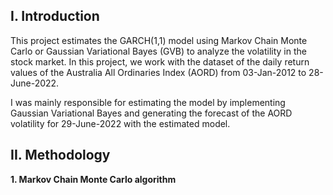 ## I. Introduction
This project estimates the GARCH(1,1) model using Markov Chain Monte Carlo or Gaussian Variational Bayes (GVB) to analyze the volatility in the stock market. In this project, we work with the dataset of the daily return values of the Australia All Ordinaries Index (AORD) from 03-Jan-2012 to 28-June-2022. 

I was mainly responsible for estimating the model by implementing Gaussian Variational Bayes and generating the forecast of the AORD volatility for 29-June-2022 with the estimated model. 

## II. Methodology 
**1. Markov Chain Monte Carlo algorithm** 
